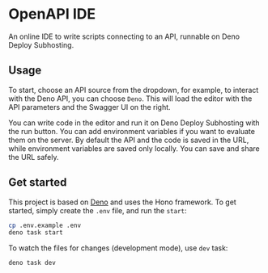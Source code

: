 # OpenAPI IDE

An online IDE to write scripts connecting to an API, runnable on Deno Deploy Subhosting.

## Usage

<!-- TODO: Screenshot -->

To start, choose an API source from the dropdown, for example, to interact with the Deno API,
you can choose `Deno`. This will load the editor with the API parameters and the Swagger UI on the right.

You can write code in the editor and run it on Deno Deploy Subhosting with the run button. You can add
environment variables if you want to evaluate them on the server. By default the API and the code is saved
in the URL, while environment variables are saved only locally. You can save and share the URL safely.

## Get started

This project is based on [Deno](https://docs.deno.com/runtime/manual/getting_started/installation)
and uses the Hono framework. To get started, simply create the `.env` file, and run the `start`:

```sh
cp .env.example .env
deno task start
```

To watch the files for changes (development mode), use `dev` task:

```sh
deno task dev
```

